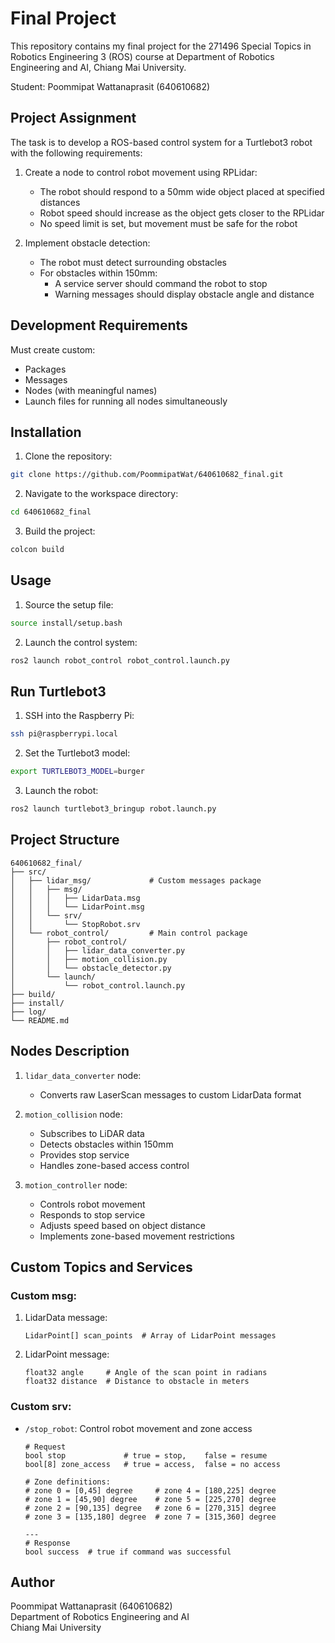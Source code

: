 # Final Project

This repository contains my final project for the 271496 Special Topics in Robotics Engineering 3 (ROS) course at Department of Robotics Engineering and AI, Chiang Mai University.

Student: Poommipat Wattanaprasit (640610682)

## Project Assignment

The task is to develop a ROS-based control system for a Turtlebot3 robot with the following requirements:

1. Create a node to control robot movement using RPLidar:
   - The robot should respond to a 50mm wide object placed at specified distances
   - Robot speed should increase as the object gets closer to the RPLidar
   - No speed limit is set, but movement must be safe for the robot

2. Implement obstacle detection:
   - The robot must detect surrounding obstacles
   - For obstacles within 150mm:
     - A service server should command the robot to stop
     - Warning messages should display obstacle angle and distance

## Development Requirements

Must create custom:
- Packages
- Messages
- Nodes (with meaningful names)
- Launch files for running all nodes simultaneously

## Installation

1. Clone the repository:
```bash
git clone https://github.com/PoommipatWat/640610682_final.git
```

2. Navigate to the workspace directory:
```bash
cd 640610682_final
```

3. Build the project:
```bash
colcon build
```

## Usage

1. Source the setup file:
```bash
source install/setup.bash
```

2. Launch the control system:
```bash
ros2 launch robot_control robot_control.launch.py
```

## Run Turtlebot3

1. SSH into the Raspberry Pi:
```bash
ssh pi@raspberrypi.local
```

2. Set the Turtlebot3 model:
```bash
export TURTLEBOT3_MODEL=burger
```

3. Launch the robot:
```bash
ros2 launch turtlebot3_bringup robot.launch.py
```

## Project Structure

```
640610682_final/
├── src/
│   ├── lidar_msg/             # Custom messages package
│   │   ├── msg/
│   │   │   ├── LidarData.msg
│   │   │   └── LidarPoint.msg
│   │   └── srv/
│   │       └── StopRobot.srv
│   └── robot_control/         # Main control package
│       ├── robot_control/
│       │   ├── lidar_data_converter.py 
│       │   ├── motion_collision.py
│       │   └── obstacle_detector.py
│       └── launch/
│           └── robot_control.launch.py
├── build/
├── install/
├── log/
└── README.md
```

## Nodes Description
1. `lidar_data_converter` node:
   - Converts raw LaserScan messages to custom LidarData format

2. `motion_collision` node:
   - Subscribes to LiDAR data
   - Detects obstacles within 150mm
   - Provides stop service
   - Handles zone-based access control

3. `motion_controller` node:
   - Controls robot movement
   - Responds to stop service
   - Adjusts speed based on object distance
   - Implements zone-based movement restrictions

## Custom Topics and Services

### Custom msg:
1. LidarData message:
   ```
   LidarPoint[] scan_points  # Array of LidarPoint messages
   ```

2. LidarPoint message:
   ```
   float32 angle     # Angle of the scan point in radians
   float32 distance  # Distance to obstacle in meters
   ```

### Custom srv:
- `/stop_robot`: Control robot movement and zone access
  ```
  # Request
  bool stop             # true = stop,    false = resume
  bool[8] zone_access   # true = access,  false = no access

  # Zone definitions:
  # zone 0 = [0,45] degree     # zone 4 = [180,225] degree
  # zone 1 = [45,90] degree    # zone 5 = [225,270] degree
  # zone 2 = [90,135] degree   # zone 6 = [270,315] degree
  # zone 3 = [135,180] degree  # zone 7 = [315,360] degree

  ---
  # Response
  bool success  # true if command was successful
  ```

## Author

Poommipat Wattanaprasit (640610682)  
Department of Robotics Engineering and AI  
Chiang Mai University  